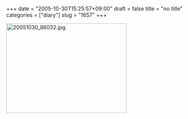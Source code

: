 +++
date = "2005-10-30T15:25:57+09:00"
draft = false
title = "no title"
categories = ["diary"]
slug = "1657"
+++

<img src="http://ieiriblog.img.jugem.cc/20051030_86032.jpg" class="pict" width="320" height="240" alt="20051030_86032.jpg" />

